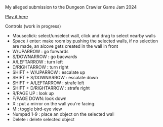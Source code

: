 My alleged submission to the Dungeon Crawler Game Jam 2024

[Play it here](https://eefano.github.io/dungcraw24/)

Controls (work in progress)

- Mouseclick: select/unselect wall, click and drag to select nearby walls
- Space / enter: make room by pushing the selected walls,
    if no selection are made, an alcove gets created in the wall in front
- W/UPARROW : go forwards 
- S/DOWNARROW : go bacwards
- A/LEFTARROW : turn left
- D/RIGHTARROW : turn right
- SHIFT + W/UPARROW : escalate up
- SHIFT + S/DOWNARROW : escalate down
- SHIFT + A/LEFTARROW : strafe left
- SHIFT + D/RIGHTARROW : strafe right
- R/PAGE UP : look up
- F/PAGE DOWN: look down
- X : put a mirror on the wall you're facing
- M : toggle bird-eye view
- Numpad 1-9 : place an object on the selected wall
- Delete : delete selected object


